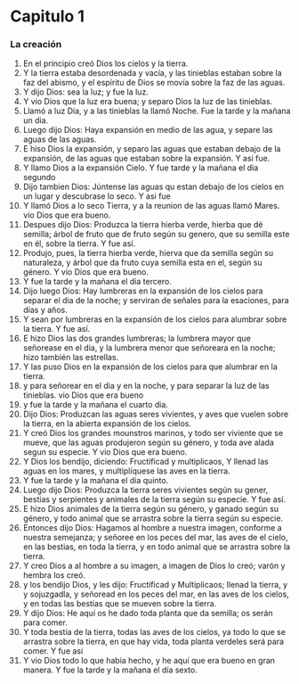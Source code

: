 # Capitulo 1
### La creación

1. En el principio creó Dios los cielos y la tierra. 
2. Y la tierra estaba desordenada y vacía, y las tinieblas estaban sobre la faz del abismo, y el espíritu de Dios se movía sobre la faz de las aguas.
3. Y dijo Dios: sea la luz; y fue la luz.
4. Y vio Dios que la luz era buena; y separo Dios la luz de las tinieblas.
5. Llamó a luz Dia, y a las tinieblas la llamó Noche. Fue la tarde y la mañana un dia.
6. Luego dijo Dios: Haya expansión en medio de las agua, y separe las aguas de las aguas.
7. E hiso Dios la expansión, y separo las aguas que estaban debajo de la expansión, de las aguas que estaban sobre la expansión. Y asi fue.
8. Y llamo Dios a la expansión Cielo. Y fue tarde y la mañana el dia segundo
9. Dijo tambien Dios: Júntense las aguas qu estan debajo de los cielos en un lugar y descubrase lo seco. Y asi fue
10. Y llamó Dios a lo seco Tierra, y a la reunion de las aguas llamó Mares. vio Dios que era bueno.
11. Despues dijo Dios: Produzca la tierra hierba verde, hierba que dé semilla; árbol de fruto que de fruto según su genero, que su semilla este en él, sobre la tierra. Y fue así.
12. Produjo, pues, la tierra hierba verde, hierva que da semilla según su naturaleza, y árbol que da fruto cuya semilla esta en el, según su género. Y vio Dios que era bueno.
13. Y fue la tarde y la mañana el dia tercero.
14. Dijo luego Dios: Hay lumbreras en la expansión de los cielos para separar el dia de la noche; y serviran de señales para la esaciones, para días y años.
15. Y sean por lumbreras en la expansión de los cielos para alumbrar sobre la tierra. Y fue así.
16. E hizo Dios las dos grandes lumbreras; la lumbrera mayor que señorease en el dia, y la lumbrera menor que señoreara en la noche; hizo también las estrellas.
17. Y las puso Dios en la expansión de los cielos para que alumbrar en la tierra.
18. y para señorear en el dia y en la noche, y para separar la luz de las tinieblas. vio Dios que era bueno
19. y fue la tarde y la mañana el cuarto dia.
20. Dijo Dios: Produzcan las aguas seres vivientes, y aves que vuelen sobre la tierra, en la abierta expansión de los cielos.
21. Y creó Dios los grandes mounstros marinos, y todo ser viviente que se mueve, que las aguas produjeron según su género, y toda ave alada segun su especie. Y vio Dios que era bueno.
22. Y Dios los bendijo, diciendo: Fructificad y multiplicaos, Y llenad las aguas en los mares, y multiplíquese las aves en la tierra.
23. Y fue la tarde y la mañana el dia quinto.
24. Luego dijo Dios: Produzca la tierra seres vivientes según su gener, bestias y serpientes y animales de la tierra según su especie. Y fue así.
25. E hizo Dios animales de la tierra según su género, y ganado según su género, y todo animal que se arrastra sobre la tierra según su especie.
26. Entonces dijo Dios: Hagamos al hombre a nuestra imagen, conforme a nuestra semejanza; y señoree en los peces del mar, las aves de el cielo, en las bestias, en toda la tierra, y en todo animal que se arrastra sobre la tierra.
27. Y creo Dios a al hombre a su imagen, a imagen de Dios lo creó; varón y hembra los creó.
28. y los bendijo Dios, y les dijo: Fructificad y Multiplicaos; llenad la tierra, y y sojuzgadla, y señoread en los peces del mar, en las aves de los cielos, y en todas las bestias que se mueven sobre la tierra.
29. Y dijo Dios: He aquí os he dado toda planta que da semilla; os serán para comer.
30. Y toda bestia de la tierra, todas las aves de los cielos, ya  todo lo que se arrastra sobre la tierra, en que hay vida, toda planta verdeles será para comer. Y fue así
31. Y vio Dios todo lo que habia hecho, y he aquí que era bueno en gran manera. Y fue la tarde y la mañana el día sexto.
